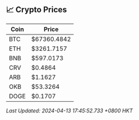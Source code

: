 ## 📈 Crypto Prices

| Coin | Price |
| ---- | ----- |
| BTC | $67360.4842 |
| ETH | $3261.7157 |
| BNB | $597.0173 |
| CRV | $0.4864 |
| ARB | $1.1627 |
| OKB | $53.3264 |
| DOGE | $0.1707 |

_Last Updated: 2024-04-13 17:45:52.733 +0800 HKT_